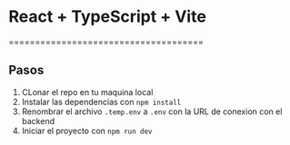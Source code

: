 # React + TypeScript + Vite

=====================================

## Pasos

1. CLonar el repo en tu maquina local
2. Instalar las dependencias con `npm install`
3. Renombrar el archivo `.temp.env` a `.env` con la URL de conexion con el backend
4. Iniciar el proyecto con `npm run dev`

